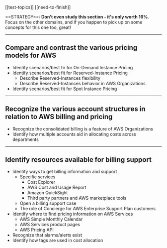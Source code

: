 [[test-topics]] [[need-to-finish]]

==STRATEGY==: **Don't even study this section - it's only worth 16%**. Focus on the other domains, and if you happen to pick up on some concepts for this one too, great!

---

## Compare and contrast the various pricing models for AWS
- Identify scenarios/best fir for On-Demand Instance Pricing
- Identify scenarios/best fit for Reserved-Instance Pricing
	- Describe Reserved-Instances flexibility
	- Describe Reserved-Instances behavior in AWS Organizations
- Identify scenarios/best fit for Spot Instance Pricing

---

## Recognize the various account structures in relation to AWS billing and pricing
- Recognize the consolidated billing is a feature of AWS Organizations
- Identify how multiple accounts aid in allocating costs across departments

---

## Identify resources available for billing support
- Identify ways to get billing information and support
	- Specific services
		- Cost Explorer
		- AWS Cost and Usage Report
		- Amazon QuickSight
		- Third party partners and AWS marketplace tools
	- Open a billing support case
	- The role of Concierge for AWS Enterprise Support Plan customers
- Identify where to find pricing information on AWS Services
	- AWS Simple Monthly Calendar
	- AWS Services product pages
	- AWS Pricing API
- Recognize that alarms/alerts exist
- Identify how tags are used in cost allocation